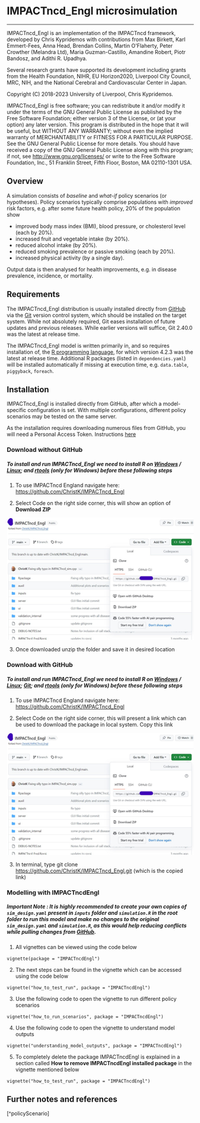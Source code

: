 # IMPACTncd_Engl microsimulation

--------------------------------------------------------------------------------

IMPACTncd_Engl is an implementation of the IMPACTncd framework, developed by Chris
Kypridemos with contributions from Max Birkett, Karl Emmert-Fees, Anna Head, Brendan Collins, Martin O'Flaherty,
Peter Crowther (Melandra Ltd), Maria Guzman-Castillo, Amandine Robert, Piotr Bandosz, and Adithi R. Upadhya. 

Several research grants have supported its development including grants from the Health Foundation,
NIHR, EU Horizon2020, Liverpool City Council, MRC, NIH, and the National Cerebral and Cardiovascular Center in Japan.  

Copyright (C) 2018-2023 University of Liverpool, Chris Kypridemos.

IMPACTncd_Engl is free software; you can redistribute it and/or modify it under the
terms of the GNU General Public License as published by the Free Software
Foundation; either version 3 of the License, or (at your option) any later
version. This program is distributed in the hope that it will be useful, but
WITHOUT ANY WARRANTY; without even the implied warranty of MERCHANTABILITY or
FITNESS FOR A PARTICULAR PURPOSE. See the GNU General Public License for more
details. You should have received a copy of the GNU General Public License along
with this program; if not, see <http://www.gnu.org/licenses/> or write to the
Free Software Foundation, Inc., 51 Franklin Street, Fifth Floor, Boston, MA
02110-1301 USA.


## Overview

A simulation consists of *baseline* and *what-if* policy scenarios (or hypotheses). Policy scenarios typically comprise populations with *improved* risk factors, e.g. after some future health policy, 20% of the population show 

- improved body mass index (BMI), blood pressure, or cholesterol level (each by 20%).
- increased fruit and vegetable intake (by 20%).
- reduced alcohol intake (by 20%).
- reduced smoking prevalence or passive smoking (each by 20%).
- increased physical activity (by a single day).

Output data is then analysed for health improvements, e.g. in disease prevalence, incidence, or mortality. 

## Requirements

The IMPACTncd_Engl distribution is usually installed directly from [GitHub](https://github.com/ChristK/IMPACTncd_Engl/) via the [Git](https://git-scm.com/) version control system, which should be installed on the target system. While not absolutely required, Git eases installation of future updates and previous releases. While earlier versions will suffice, Git 2.40.0 was the latest at release time.

The IMPACTncd_Engl model is written primarily in, and so requires installation of, the [R programming language](https://cran.r-project.org/), for which version 4.2.3 was the latest at release time. Additional R packages (listed in `dependencies.yaml`) will be installed automatically if missing at execution time, e.g. `data.table`, `piggyback`, `foreach`.

## Installation

IMPACTncd_Engl is installed directly from GitHub, after which a model-specific configuration is set. With multiple configurations, different policy scenarios may be tested on the same server. 

As the installation requires downloading numerous files from GitHub, you will need a Personal Access Token. Instructions [here](https://github.com/ChristK/IMPACTncd_Engl/blob/main/installation_docs/installing_git.md#setting-a-personal-access-token) 

### Download without GitHub

##### To install and run IMPACTncd_Engl we need to install R on [Windows](installation_docs/installing_R_on_windows.md) / [Linux](installation_docs/installing_R_on_linux.md); and [rtools](installation_docs/installing_rtools_on_windows.md) (only for Windows) before these following steps

1. To use IMPACTncd England navigate here: https://github.com/ChristK/IMPACTncd_Engl 

2. Select Code on the right side corner, this will show an option of **Download ZIP**

![](installation_docs/img/Github_4.jpeg)

3. Once downloaded unzip the folder and save it in desired location


### Download with GitHub

##### To install and run IMPACTncd_Engl we need to install R on [Windows](installation_docs/installing_R_on_windows.md) / [Linux](installation_docs/installing_R_on_linux.md); [Git](installation_docs/installing_git.md); and [rtools](installation_docs/installing_rtools_on_windows.md) (only for Windows) before these following steps

1. To use IMPACTncd England navigate here: https://github.com/ChristK/IMPACTncd_Engl 

2. Select Code on the right side corner, this will present a link which can be used to download the package in local system. Copy this link

![](installation_docs/img/Github_4.jpeg)


3. In terminal, type git clone https://github.com/ChristK/IMPACTncd_Engl.git (which is the copied link) 


### Modelling with IMPACTncdEngl


##### Important Note : It is highly recommended to create your own copies of `sim_design.yaml` present in `inputs` folder and `simulation.R` in the root folder to run this model and make no changes to the original `sim_design.yaml` and `simulation.R`, as this would help reducing conflicts while pulling changes from [GitHub](https://github.com/ChristK/IMPACTncd_Engl). 

1. All vignettes can be viewed using the code below 

```{r}
vignette(package = "IMPACTncdEngl")
```

2. The next steps can be found in the vignette which can be accessed using the code below

```{r}
vignette("how_to_test_run", package = "IMPACTncdEngl")
```

3. Use the following code to open the vignette to run different policy scenarios

```{r}
vignette("how_to_run_scenarios", package = "IMPACTncdEngl")
```

4. Use the following code to open the vignette to understand model outputs 

```{r}
vignette("understanding_model_outputs", package = "IMPACTncdEngl")
```

5. To completely delete the package IMPACTncdEngl is explained in a section called **How to remove IMPACTncdEngl installed package** in the vignette mentioned below

```{r}
vignette("how_to_test_run", package = "IMPACTncdEngl")
```

## Further notes and references

[^policyScenario]
